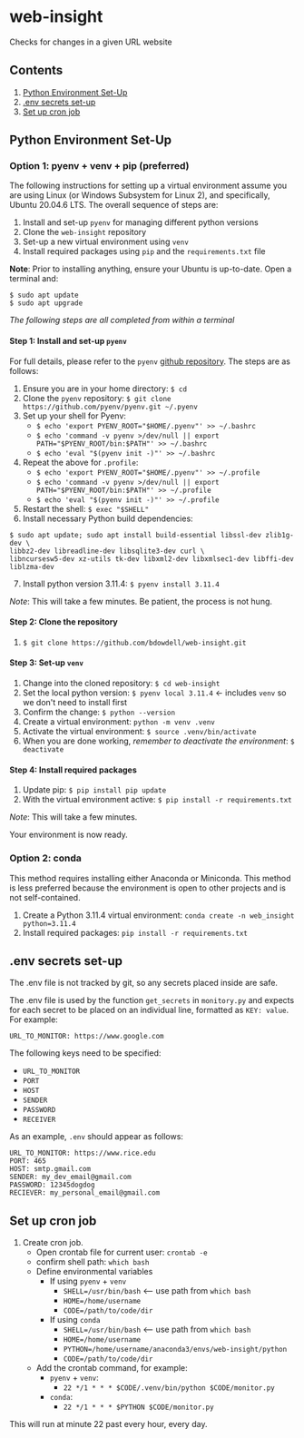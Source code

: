 # web-insight
Checks for changes in a given URL website

## Contents

1. [Python Environment Set-Up](#python-environment-set-up)
1. [.env secrets set-up](#env-secrets-set-up)
1. [Set up cron job](#set-up-cron-job)

## Python Environment Set-Up

### Option 1: pyenv + venv + pip (preferred)

The following instructions for setting up a virtual environment assume you are using Linux (or Windows Subsystem for Linux 2), and specifically, Ubuntu 20.04.6 LTS. The overall sequence of steps are:

1. Install and set-up `pyenv` for managing different python versions
2. Clone the `web-insight` repository
3. Set-up a new virtual environment using `venv`
4. Install required packages using `pip` and the `requirements.txt` file

**Note**: Prior to installing anything, ensure your Ubuntu is up-to-date. Open a terminal and:

```
$ sudo apt update
$ sudo apt upgrade
```

*The following steps are all completed from within a terminal*

#### Step 1: Install and set-up `pyenv`

For full details, please refer to the `pyenv` [github repository](https://github.com/pyenv/pyenv#getting-pyenv). The steps are as follows:

1. Ensure you are in your home directory: `$ cd`
2. Clone the `pyenv` repository: `$ git clone https://github.com/pyenv/pyenv.git ~/.pyenv`
3. Set up your shell for Pyenv:
    * `$ echo 'export PYENV_ROOT="$HOME/.pyenv"' >> ~/.bashrc`
    * `$ echo 'command -v pyenv >/dev/null || export PATH="$PYENV_ROOT/bin:$PATH"' >> ~/.bashrc`
    * `$ echo 'eval "$(pyenv init -)"' >> ~/.bashrc`
4. Repeat the above for `.profile`:
    * `$ echo 'export PYENV_ROOT="$HOME/.pyenv"' >> ~/.profile`
    * `$ echo 'command -v pyenv >/dev/null || export PATH="$PYENV_ROOT/bin:$PATH"' >> ~/.profile`
    * `$ echo 'eval "$(pyenv init -)"' >> ~/.profile`
5. Restart the shell: `$ exec "$SHELL"`
6. Install necessary Python build dependencies:

```
$ sudo apt update; sudo apt install build-essential libssl-dev zlib1g-dev \
libbz2-dev libreadline-dev libsqlite3-dev curl \
libncursesw5-dev xz-utils tk-dev libxml2-dev libxmlsec1-dev libffi-dev liblzma-dev
```
7. Install python version 3.11.4: `$ pyenv install 3.11.4`

*Note*: This will take a few minutes. Be patient, the process is not hung. 

#### Step 2: Clone the repository

1. `$ git clone https://github.com/bdowdell/web-insight.git`


#### Step 3: Set-up `venv`

1. Change into the cloned repository: `$ cd web-insight`
2. Set the local python version: `$ pyenv local 3.11.4` $\leftarrow$ includes `venv` so we don't need to install first
3. Confirm the change: `$ python --version`
4. Create a virtual environment: `python -m venv .venv`
5. Activate the virtual environment: `$ source .venv/bin/activate`
6. When you are done working, *remember to deactivate the environment*: `$ deactivate`

#### Step 4: Install required packages

1. Update pip: `$ pip install pip update`
1. With the virtual environment active: `$ pip install -r requirements.txt`

*Note*: This will take a few minutes.

Your environment is now ready.


### Option 2: conda

This method requires installing either Anaconda or Miniconda. This method
is less preferred because the environment is open to other projects and
is not self-contained.

1. Create a Python 3.11.4 virtual environment: `conda create -n web_insight python=3.11.4`
1. Install required packages: `pip install -r requirements.txt`

## .env secrets set-up

The .env file is not tracked by git, so any secrets placed inside are safe.

The .env file is used by the function `get_secrets` in `monitory.py` and
expects for each secret to be placed on an individual line, formatted as 
`KEY: value`. For example:

```
URL_TO_MONITOR: https://www.google.com
```

The following keys need to be specified:

* `URL_TO_MONITOR`
* `PORT`
* `HOST`
* `SENDER`
* `PASSWORD`
* `RECEIVER`

As an example, `.env` should appear as follows:

```
URL_TO_MONITOR: https://www.rice.edu
PORT: 465
HOST: smtp.gmail.com
SENDER: my_dev_email@gmail.com
PASSWORD: 12345dogdog
RECIEVER: my_personal_email@gmail.com
```


## Set up cron job

1. Create cron job.
    * Open crontab file for current user: `crontab -e`
    * confirm shell path: `which bash`
    * Define environmental variables
        * If using `pyenv` + `venv`
            * `SHELL=/usr/bin/bash` <-- use path from `which bash`
            * `HOME=/home/username`
            * `CODE=/path/to/code/dir`
        * If using `conda`
            * `SHELL=/usr/bin/bash` <-- use path from `which bash`
            * `HOME=/home/username`
            * `PYTHON=/home/username/anaconda3/envs/web-insight/python`
            * `CODE=/path/to/code/dir`
    * Add the crontab command, for example: 
        * `pyenv` + `venv`:
            * `22 */1 * * * $CODE/.venv/bin/python $CODE/monitor.py`
        * `conda`:
            * `22 */1 * * * $PYTHON $CODE/monitor.py`

This will run at minute 22 past every hour, every day.

